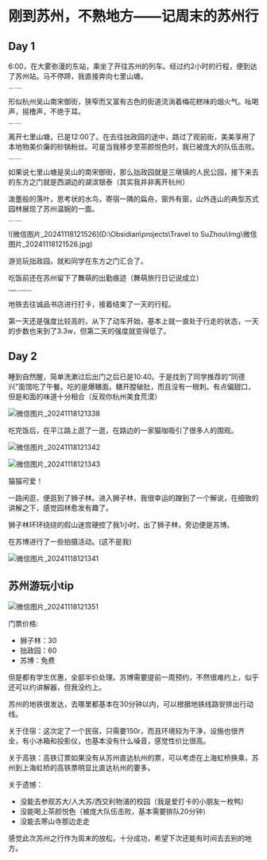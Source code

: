 # 刚到苏州，不熟地方——记周末的苏州行

## Day 1

6:00，在大雾弥漫的东站，乘坐了开往苏州的列车。经过约2小时的行程，便到达了苏州站。马不停蹄，我直接奔向七里山塘。

<img src="https://gitee.com/hemingyuna/pic/raw/master/img/202411181219865.jpg" alt="微信图片_20241118121346" style="zoom:15%;" />

形似杭州吴山南宋御街，狭窄而又富有古色的街道流淌着梅花糕味的烟火气。吆喝声，摇橹声，不绝于耳。

<img src="https://gitee.com/hemingyuna/pic/raw/master/img/202411181222718.jpg" alt="微信图片_20241118121358" style="zoom:15%;" />

离开七里山塘，已是12:00了。在去往拙政园的途中，路过了观前街，美美享用了本地物美价廉的砂锅粉丝。可是当我移步至茶颜悦色时，我已被庞大的队伍击败。

<img src="https://gitee.com/hemingyuna/pic/raw/master/img/202411181231616.jpg" alt="微信图片_20241118121137" style="zoom:15%;" />

如果说七里山塘是吴山的南宋御街，那么拙政园就是三墩镇的人民公园，接下来去的东方之门就是西湖边的湖滨银泰（其实我并非离开杭州）

泼墨般的落叶，思考状的水鸟，寄宿一隅的扁舟，窗外有窗，山外连山的典型苏式园林展现了苏州温婉的一面。

<img src="https://gitee.com/hemingyuna/pic/raw/master/img/202411181236092.jpg" alt="微信图片_20241118121349" style="zoom:15%;" />

![微信图片_20241118121526](D:\Obsidian\projects\Travel to SuZhou\Img\微信图片_20241118121526.jpg)

游览玩拙政园，就和同学在东方之门汇合了。

吃饭前还在苏州留下了舞萌的出勤痕迹（舞萌旅行日记说成立）

<img src="https://gitee.com/hemingyuna/pic/raw/master/img/202411181241528.jpg" alt="微信图片_202411181214041" style="zoom:25%;" />

地铁去往诚品书店进行打卡，接着结束了一天的行程。

第一天还是强度比较高的，从下了动车开始，基本上就一直处于行走的状态，一天的步数也来到了3.3w，但第二天的强度就变得低了。

## Day 2

睡到自然醒，简单洗漱过后出门之后已是10:40。于是找到了同学推荐的“同德兴”面馆吃了午餐。吃的是爆鳝面。鳝开膛破肚，而且没有一根刺。有点偏甜口，但是和面的味道十分相合（反观你杭州美食荒漠）

![微信图片_20241118121338](https://gitee.com/hemingyuna/pic/raw/master/img/202411181249044.jpg)

吃完饭后，在平江路上逛了一逛，在路边的一家猫咖吸引了很多人的围观。

![微信图片_20241118121342](https://gitee.com/hemingyuna/pic/raw/master/img/202411181250424.jpg)

![微信图片_20241118121343](https://gitee.com/hemingyuna/pic/raw/master/img/202411181250207.jpg)

猫猫可爱！

一路闲逛，便逛到了狮子林。进入狮子林，我很幸运的蹭到了一个解说，在细致的讲解之下，感觉园林愈发有趣了。

狮子林环环绕绕的假山迷宫硬控了我1小时，出了狮子林，旁边便是苏博。

在苏博进行了一些拍摄活动。(这不是我)

![微信图片_20241118121341](https://gitee.com/hemingyuna/pic/raw/master/img/202411181257141.jpg)

## 苏州游玩小tip

![微信图片_20241118121351](https://gitee.com/hemingyuna/pic/raw/master/img/202411181258913.jpg)

门票价格:

- 狮子林：30
- 拙政园：60
- 苏博：免费

但是都有学生优惠，全部半价处理。苏博需要提前一周预约，不然很难约上，似乎还可以约讲解器，但我没约上。

苏州的地铁很发达，去哪里都基本在30分钟以内，可以根据地铁线路安排出行动线。

关于住宿：这次定了一个民宿，只需要150r，而且环境较为干净，设施也很齐全，有小冰箱和投影仪，也基本没有什么噪音，感觉性价比很高。

关于高铁：高铁订票如果没有从苏州直达杭州的票，可以考虑在上海虹桥换乘，苏州到上海虹桥的高铁票明显比直达杭州的要多。

关于遗憾：

- 没能去参观苏大/人大苏/西交利物浦的校园（我是爱打卡的小朋友一枚鸭）
- 没能喝上茶颜悦色（被庞大队伍击败，基本需要排队20分钟）
- 没能去寒山寺那边走走

感觉此次苏州之行作为周末的放松，十分成功，希望下次还能有时间去去别的地方。
